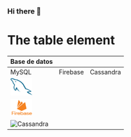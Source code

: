 

### Hi there 👋


<h1>The table element</h1>


| Base de datos |                      |                      |
|--------------|----------------------|----------------------|
| MySQL        | Firebase             | Cassandra            |
| <img src="https://raw.githubusercontent.com/devicons/devicon/master/icons/mysql/mysql-original.svg" alt="MySQL" width="50" height="40"> 
|<img src="https://raw.githubusercontent.com/devicons/devicon/master/icons/firebase/firebase-plain-wordmark.svg" alt="Firebase" width="50" height="40"> 
| <img src="ruta/a/tu/imagen/cassandra.png" alt="Cassandra" width="40" height="40"> |
